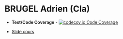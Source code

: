 # BRUGEL Adrien (Cla)

+ **Test/Code Coverage** - [![codecov.io Code Coverage](https://img.shields.io/codecov/c/github/dwyl/hapi-auth-jwt2.svg?maxAge=2592000)](https://codecov.io/github/dwyl/hapi-auth-jwt2?branch=master)

- [Slide cours](https://github.com/Faylixe/ceri-m1-test/blob/resources/Technique%20de%20tests.pdf)
